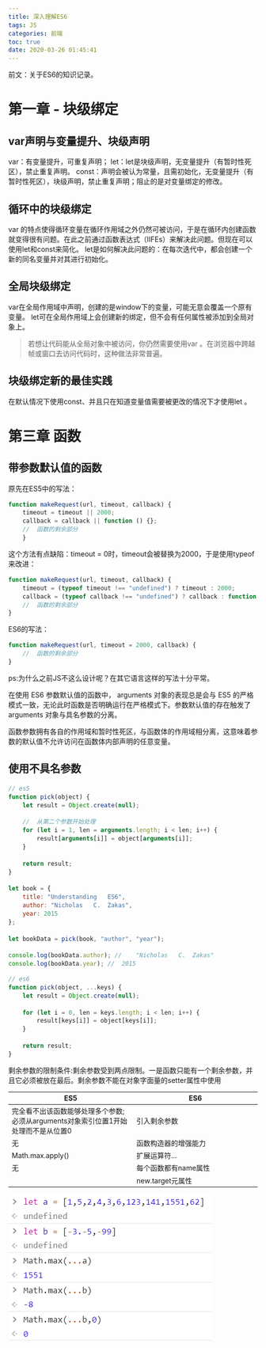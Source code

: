 ```yaml
---
title: 深入理解ES6
tags: JS
categories: 前端
toc: true
date: 2020-03-26 01:45:41
---
```

前文：关于ES6的知识记录。

<!-- more --> 
# 第一章 - 块级绑定
## var声明与变量提升、块级声明
var：有变量提升，可重复声明；
let：let是块级声明，无变量提升（有暂时性死区），禁止重复声明。
const：声明会被认为常量，且需初始化，无变量提升（有暂时性死区），块级声明，禁止重复声明；阻止的是对变量绑定的修改。

## 循环中的块级绑定
var	的特点使得循环变量在循环作用域之外仍然可被访问，于是在循环内创建函数就变得很有问题。在此之前通过函数表达式（IIFEs）来解决此问题。但现在可以使用let和const来简化。
let是如何解决此问题的：在每次迭代中，都会创建一个新的同名变量并对其进行初始化。

## 全局块级绑定
var在全局作用域中声明，创建的是window下的变量，可能无意会覆盖一个原有变量。
let可在全局作用域上会创建新的绑定，但不会有任何属性被添加到全局对象上。
> 若想让代码能从全局对象中被访问，你仍然需要使用var	。在浏览器中跨越帧或窗口去访问代码时，这种做法非常普遍。

## 块级绑定新的最佳实践
在默认情况下使用const、并且只在知道变量值需要被更改的情况下才使用let	。

# 第三章 函数

## 带参数默认值的函数
原先在ES5中的写法：
```js
function makeRequest(url, timeout, callback) {
    timeout = timeout || 2000;
    callback = callback || function () {};
    //	函数的剩余部分
    }
```
这个方法有点缺陷：timeout = 0时，timeout会被替换为2000，于是使用typeof来改进：
```js
function makeRequest(url, timeout, callback) {
    timeout = (typeof timeout !== "undefined") ? timeout : 2000;
    callback = (typeof callback !== "undefined") ? callback : function () {};
    //	函数的剩余部分
}
```
ES6的写法：
```js
function makeRequest(url, timeout = 2000, callback) {
    //	函数的剩余部分
}
```
ps:为什么之前JS不这么设计呢？在其它语言这样的写法十分平常。

在使用	ES6	参数默认值的函数中，	arguments	对象的表现总是会与	ES5	的严格模式一致，无论此时函数是否明确运行在严格模式下。参数默认值的存在触发了	arguments	对象与具名参数的分离。

函数参数拥有各自的作用域和暂时性死区，与函数体的作用域相分离，这意味着参数的默认值不允许访问在函数体内部声明的任意变量。

## 使用不具名参数
```js
// es5
function pick(object) {
    let result = Object.create(null);

    //	从第二个参数开始处理
    for (let i = 1, len = arguments.length; i < len; i++) {
        result[arguments[i]] = object[arguments[i]];
    }

    return result;
}

let book = {
    title: "Understanding	ES6",
    author: "Nicholas	C.	Zakas",
    year: 2015
};

let bookData = pick(book, "author", "year");

console.log(bookData.author); //	"Nicholas	C.	Zakas"
console.log(bookData.year); //	2015
```

```js
// es6
function pick(object, ...keys) {
    let result = Object.create(null);

    for (let i = 0, len = keys.length; i < len; i++) {
        result[keys[i]] = object[keys[i]];
    }

    return result;
}
```
剩余参数的限制条件:剩余参数受到两点限制。一是函数只能有一个剩余参数，并且它必须被放在最后。剩余参数不能在对象字面量的setter属性中使用

<style> 
table th:first-of-type { width: 50%; } 
</style>

|ES5|ES6|
|---|---|
|完全看不出该函数能够处理多个参数;必须从arguments对象索引位置1开始处理而不是从位置0|引入剩余参数|
|无|函数构造器的增强能力|
|Math.max.apply()|扩展运算符...|
|无|每个函数都有name属性|
||new.target元属性|

![](https://raw.githubusercontent.com/codingbylch/Figure_bed_for_blog/master/img_for_blog/20200326103640.png)


